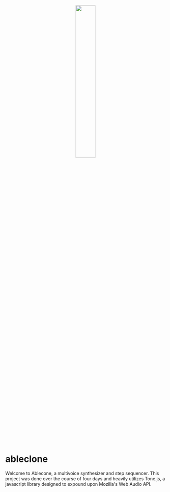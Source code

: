 <div align="center"><img src="https://zh-github-resources.s3-us-west-2.amazonaws.com/Overview.png" width="35%" height="35%"></img></div>


# ableclone
Welcome to Ablecone, a multivoice synthesizer and step sequencer. This project was done over the course of four days and heavily utilizes Tone.js, a javascript library designed to expound upon Mozilla's Web Audio API.
